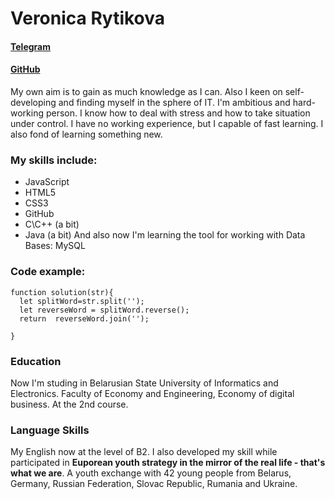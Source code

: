 # Veronica Rytikova
#### [Telegram](https://t.me/veronica_aci)
#### [GitHub](https://github.com/VRytikova)

My own aim is to gain as much knowledge as I can. Also I keen on self-developing and finding myself in the sphere of IT.
I'm ambitious and hard-working person. I know  how to deal with stress and how to take situation under control. 
I have no working experience, but I capable of fast learning. I also fond of learning something new. 

### My skills include:
  * JavaScript
  * HTML5
  * CSS3
  * GitHub
  * C\C++ (a bit)
  * Java (a bit)
 And also now I'm learning the tool for working with Data Bases: MySQL

### Code example:
```
function solution(str){
  let splitWord=str.split('');
  let reverseWord = splitWord.reverse();
  return  reverseWord.join('');

}
```
### Education
Now I'm studing in Belarusian State University of Informatics and Electronics. Faculty of Economy and Engineering, Economy of digital business.
At the 2nd course.
### Language Skills
My English now at the level of B2. I also developed my skill while participated in **Euporean youth strategy in the mirror of the real life - that's what we are**.
A youth exchange with 42 young people from Belarus, Germany, Russian Federation, Slovac Republic, Rumania and Ukraine.
